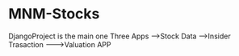 # MNM-Stocks

DjangoProject is the main one
Three Apps 
   -->Stock Data
   -->Insider Trasaction
   --->Valuation APP
